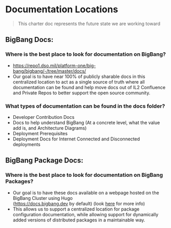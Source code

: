 # Documentation Locations

> This charter doc represents the future state we are working toward

## BigBang Docs:

### Where is the best place to look for documentation on BigBang? 

- https://repo1.dso.mil/platform-one/big-bang/bigbang/-/tree/master/docs/
- Our goal is to have near 100% of publicly sharable docs in this centralized location to act as a single source of truth where all documentation can be found and help move docs out of IL2 Confluence and Private Repos to better support the open source community. 

### What types of documentation can be found in the docs folder? 

- Developer Contribution Docs
- Docs to help understand BigBang (At a concrete level, what the value add is, and Architecture Diagrams)
- Deployment Prerequisites
- Deployment Docs for Internet Connected and Disconnected deployments


## BigBang Package Docs:

### Where is the best place to look for documentation on BigBang Packages? 

- Our goal is to have these docs available on a webpage hosted on the BigBang Cluster using Hugo       
  (https://docs.bigbang.dev by default) (look [here](https://repo1.dso.mil/platform-one/big-bang/bigbang/-/blob/master/charter/PackageDocumentation.md) for more info)
- This allows us to support a centralized location for package configuration documentation, while allowing support for dynamically added versions of distributed packages in a maintainable way. 
